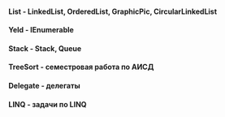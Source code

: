 
#### List - LinkedList, OrderedList, GraphicPic, CircularLinkedList
#### Yeld - IEnumerable
#### Stack - Stack, Queue
#### TreeSort - семестровая работа по АИСД
#### Delegate - делегаты
#### LINQ - задачи по LINQ
